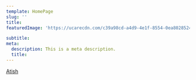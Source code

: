 ```yaml
---
template: HomePage
slug: ''
title:  
featuredImage: 'https://ucarecdn.com/c39a98cd-a4d9-4e1f-8554-0ea8028524f9/'

subtitle: 
meta:
  description: This is a meta description.
  title: 
---
```


[Atish](http://www.ur.ac.rw)

